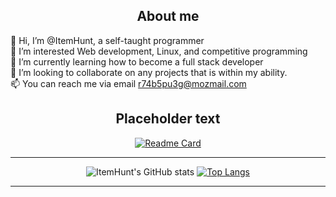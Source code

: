 <h2 align="center"> About me </h2>

👋 Hi, I’m @ItemHunt, a self-taught programmer <br>
👀 I’m interested Web development, Linux, and competitive programming <br>
🌱 I’m currently learning how to become a full stack developer <br>
:mag_right: I’m looking to collaborate on  any projects that is within my ability. <br>
📫 You can reach me via email r74b5pu3g@mozmail.com <br>

<h2 align="center"> Placeholder text </h2>

<div align="center">

[![Readme Card](https://github-readme-stats.vercel.app/api/pin/?username=ItemHunt&theme=radical&repo=Bash-Cheatsheet)](https://github.com/anuraghazra/github-readme-stats)

</div>

<div align="center">

--------

![ItemHunt's GitHub stats](https://github-readme-stats.vercel.app/api?username=ItemHunt&show_icons=true&theme=radical)
[![Top Langs](https://github-readme-stats.vercel.app/api/top-langs/?username=ItemHunt&layout=compact&theme=radical)](https://github.com/anuraghazra/github-readme-stats)

--------
  
  
  </div>



<!---
ItemHunt/ItemHunt is a ✨ special ✨ repository because its `README.md` (this file) appears on your GitHub profile.
You can click the Preview link to take a look at your changes.

Storage

--->
